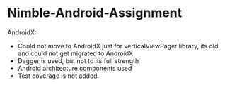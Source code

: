 # Nimble-Android-Assignment

AndroidX:

- Could not move to AndroidX just for verticalViewPager library, its old and could not get migrated to AndroidX
- Dagger is used, but not to its full strength
- Android architecture components used
- Test coverage is not added.
